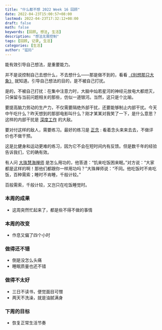 ```yaml
---
title: "什么都不想 2022 Week 16 回顾"
date: 2022-04-23T15:00:57+08:00
lastmod: 2022-04-23T17:32:12+08:00
draft: false
math: false
keywords: [回顾, 想法, 生活]
description: "想法无需控制"
tags: [回顾, 记录, 生活]
categories: [生活]
author: "猛犸"
---
```


能有效引导自己想法，是重要能力。

并不是说控制自己去想什么，不去想什么——那是做不到的，看看 [《别想那只大象》](https://book.douban.com/subject/25707650/) 就知道。引导自己想法的目的，是不被自己打扰。

是的，不被自己打扰：在集中注意力时，大脑中灿若星河的神经元放电大都熄灭，只保留与当前问题相关的那些，仿似一道银河。当然，这只是个比喻。

要提高脑力劳动的生产力，不仅需要隔绝外部干扰，还要能够制止内部干扰。今天中午吃什么？昨天想到的那部电影叫什么？刚才某某对我笑了一下，是什么意思？这样的内部干扰是 [深度工作](https://book.douban.com/subject/27056409/) 的大敌。

要对付这样的敌人，需要练习。最好的练习是 [正念](https://book.douban.com/subject/26384262/) : 看着念头来来去去，不做评价也不做干预。

这是比健身和运动更难的练习，因为它不会在短时间内有反馈。但是数千年的经验告诉我们，它的确有效。

有人问 [大珠慧海禅师](https://zh.wikipedia.org/wiki/%E5%A4%A7%E7%8F%A0%E6%85%A7%E6%B5%B7) 是怎么用功的，他答道：“饥来吃饭困来眠。”对方说：“大家都是这样的啊！那他们都跟你一样用功吗？”大珠禅师说：“不同。他吃饭时不肯吃饭，百种需索；睡时不肯睡，千般计较。”

百般需索，千般计较，又岂只在吃饭睡觉时。

### 本周的成果

- 这周突然忙起来了，都是些不得不做的事情

### 本周的改变

- 作息又偏了四个小时

### 做得还不错

- 倒是没怎么头痛
- 睡眠质量也还不错

### 做得不太好

- 三日不读书，便觉面目可憎
- 两天不洗澡，就是油腻满身

### 下周的目标

- 恢复正常生活节奏
